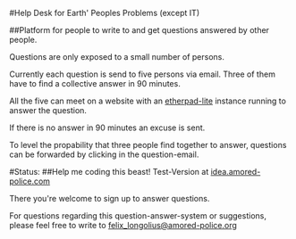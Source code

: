 #Help Desk for Earth' Peoples Problems (except IT) 

##Platform for people to write to and get questions answered by other people.

Questions are only exposed to a small number of persons.

Currently each question is send to five persons via email. Three of them have to find a collective answer in 90 minutes.

All the five can meet on a website with an [etherpad-lite](http://etherpad.org/) instance running to answer the question.

If there is no answer in 90 minutes an excuse is sent.

To level the propability that three people find together to answer, questions can be forwarded by clicking in the question-email.

#Status:
##Help me coding this beast!
Test-Version at [idea.amored-police.com](https://idea.amored-police.com)

There you're welcome to sign up to answer questions.

For questions regarding this question-answer-system or suggestions, please feel free to write to felix_longolius@amored-police.org
